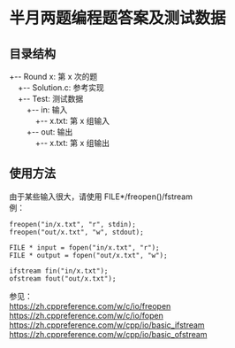 # 半月两题编程题答案及测试数据

## 目录结构

+-- Round x: 第 x 次的题  
&nbsp;&nbsp;&nbsp;&nbsp;+-- Solution.c: 参考实现  
&nbsp;&nbsp;&nbsp;&nbsp;+-- Test: 测试数据  
&nbsp;&nbsp;&nbsp;&nbsp;&nbsp;&nbsp;&nbsp;&nbsp;+-- in: 输入  
&nbsp;&nbsp;&nbsp;&nbsp;&nbsp;&nbsp;&nbsp;&nbsp;&nbsp;&nbsp;&nbsp;&nbsp;+-- x.txt: 第 x 组输入  
&nbsp;&nbsp;&nbsp;&nbsp;&nbsp;&nbsp;&nbsp;&nbsp;+-- out: 输出  
&nbsp;&nbsp;&nbsp;&nbsp;&nbsp;&nbsp;&nbsp;&nbsp;&nbsp;&nbsp;&nbsp;&nbsp;+-- x.txt: 第 x 组输出

## 使用方法

由于某些输入很大，请使用 FILE*/freopen()/fstream  
例：

    freopen("in/x.txt", "r", stdin);
    freopen("out/x.txt", "w", stdout);

    FILE * input = fopen("in/x.txt", "r");
    FILE * output = fopen("out/x.txt", "w");

    ifstream fin("in/x.txt");
    ofstream fout("out/x.txt");

参见：  
<https://zh.cppreference.com/w/c/io/freopen>  
<https://zh.cppreference.com/w/c/io/fopen>  
<https://zh.cppreference.com/w/cpp/io/basic_ifstream>  
<https://zh.cppreference.com/w/cpp/io/basic_ofstream>  